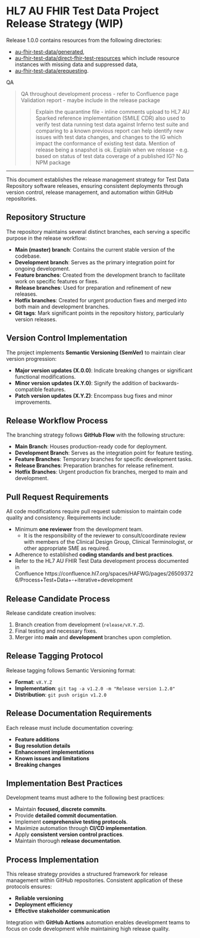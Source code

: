 # HL7 AU FHIR Test Data Project Release Strategy (WIP)

Release 1.0.0 contains resources from the following directories:
* [au-fhir-test-data/generated](https://github.com/hl7au/au-fhir-test-data/tree/master/generated),
* [au-fhir-test-data/direct-fhir-test-resources](https://github.com/hl7au/au-fhir-test-data/tree/master/direct-fhir-test-resources) which include resource instances with missing data and suppressed data,
* [au-fhir-test-data/erequesting](https://github.com/hl7au/au-fhir-test-data/tree/master/erequesting).


QA 
> QA throughout development process - refer to Confluence page
> Validation report - maybe include in the release package
>>Explain the quarantine file - inline comments
> upload to HL7 AU Sparked reference implementation (SMILE CDR) also used to verify test data 
> running test data against Inferno test suite and comparing to a known previous report can help identify new issues with test data changes, and changes to the IG which impact the conformance of existing test data. 
Mention of release being a snapshot is ok.
Explain when we release - e.g. based on status of test data coverage of a published IG?
No NPM package

---

This document establishes the release management strategy for Test Data Repository software releases, ensuring consistent deployments through version control, release management, and automation within GitHub repositories.

## Repository Structure

The repository maintains several distinct branches, each serving a specific purpose in the release workflow:

- **Main (master) branch**: Contains the current stable version of the codebase.
- **Development branch**: Serves as the primary integration point for ongoing development.
- **Feature branches**: Created from the development branch to facilitate work on specific features or fixes.
- **Release branches**: Used for preparation and refinement of new releases.
- **Hotfix branches**: Created for urgent production fixes and merged into both main and development branches.
- **Git tags**: Mark significant points in the repository history, particularly version releases.

## Version Control Implementation

The project implements **Semantic Versioning (SemVer)** to maintain clear version progression:

- **Major version updates (X.0.0)**: Indicate breaking changes or significant functional modifications.
- **Minor version updates (X.Y.0)**: Signify the addition of backwards-compatible features.
- **Patch version updates (X.Y.Z)**: Encompass bug fixes and minor improvements.

## Release Workflow Process

The branching strategy follows **GitHub Flow** with the following structure:

- **Main Branch**: Houses production-ready code for deployment.
- **Development Branch**: Serves as the integration point for feature testing.
- **Feature Branches**: Temporary branches for specific development tasks.
- **Release Branches**: Preparation branches for release refinement.
- **Hotfix Branches**: Urgent production fix branches, merged to main and development.

## Pull Request Requirements

All code modifications require pull request submission to maintain code quality and consistency. Requirements include:

- Minimum **one reviewer** from the development team.
  - It is the responsibility of the reviewer to consult/coordinate review with members of the Clinical Design Group, Clinical Terminologist, or other appropriate SME as required. 
- Adherence to established **coding standards and best practices**.
- Refer to the HL7 AU FHIR Test Data development process documented in Confluence https\://confluence.hl7.org/spaces/HAFWG/pages/265093726/Process+Test+Data+-+iterative+development 

## Release Candidate Process

Release candidate creation involves:

1. Branch creation from development (`release/vX.Y.Z`).
2. Final testing and necessary fixes.
3. Merger into **main** and **development** branches upon completion.

## Release Tagging Protocol

Release tagging follows Semantic Versioning format:

- **Format**: `vX.Y.Z`
- **Implementation**: `git tag -a v1.2.0 -m "Release version 1.2.0"`
- **Distribution**: `git push origin v1.2.0`

## Release Documentation Requirements

Each release must include documentation covering:

- **Feature additions**
- **Bug resolution details**
- **Enhancement implementations**
- **Known issues and limitations**
- **Breaking changes**

## Implementation Best Practices

Development teams must adhere to the following best practices:

- Maintain **focused, discrete commits**.
- Provide **detailed commit documentation**.
- Implement **comprehensive testing protocols**.
- Maximize automation through **CI/CD implementation**.
- Apply **consistent version control practices**.
- Maintain thorough **release documentation**.

## Process Implementation

This release strategy provides a structured framework for release management within GitHub repositories. Consistent application of these protocols ensures:

- **Reliable versioning**
- **Deployment efficiency**
- **Effective stakeholder communication**

Integration with **GitHub Actions** automation enables development teams to focus on code development while maintaining high release quality.




